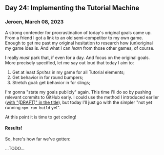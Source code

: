 ## Day 24: Implementing the Tutorial Machine

### **Jeroen**, March 08, 2023

A strong contender for procrastination of today's original goals came up.
From a friend I got a link to an old semi-competitor to my own game.
Enough to get me past my original hesitation to research how (un)original my game idea is.
And what I can _learn_ from those other games, of course.

I really _must_ park that, if even for a day.
And focus on the original goals.
More precisely specified, let me say out loud that today I aim to:

1. Get at least _Sprites_ in my game for all Tutorial elements;
2. Get behavior in for round bumpers;
3. Stretch goal: get behavior in for slings;

I'm gonna "state my goals publicly" again.
This time I'll do so by pushing relevant commits to GitHub early.
I could use the method I introduced earlier ([with "(DRAFT)" in the title](https://github.com/pincrediball/pincrediball.com/commit/2d1051a9ab69d92104472ea5e7469d9fd2c3a89b#diff-49d919cc2693b0e3ba9a5cca314294b09fde3e8a1787c4f57a7c658b61fc5092)),
but today I'll just go with the simpler "not yet running `npm run build` yet".

At this point it is time to get coding!

#### Results!

So, here's how far we've gotten:

...TODO...
